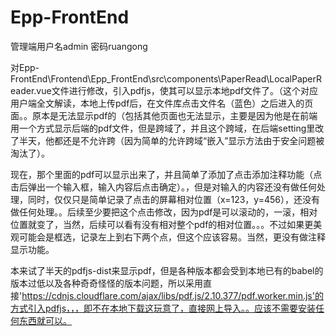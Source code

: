 # Epp-FrontEnd


管理端用户名admin
密码ruangong


对Epp-FrontEnd\Frontend\Epp_FrontEnd\src\components\PaperRead\LocalPaperReader.vue文件进行修改，引入pdfjs，使其可以显示本地pdf文件了。（这个对应用户端全文解读，本地上传pdf后，在文件库点击文件名（蓝色）之后进入的页面。。原本是无法显示pdf的（包括其他页面也无法显示，主要是因为他是在前端用一个方式显示后端的pdf文件，但是跨域了，并且这个跨域，在后端setting里改了半天，他都还是不允许跨（因为简单的允许跨域“嵌入”显示方法由于安全问题被淘汰了）。


现在，那个里面的pdf可以显示出来了，并且简单了添加了点击添加注释功能（点击后弹出一个输入框，输入内容后点击确定）。，但是对输入的内容还没有做任何处理，同时，仅仅只是简单记录了点击的屏幕相对位置（x=123，y=456），还没有做任何处理。。后续至少要把这个点击修改，因为pdf是可以滚动的，一滚，相对位置就变了，当然，后续可以看有没有相对整个pdf的相对位置。。。不过如果更美观可能会是框选，记录左上到右下两个点，但这个应该容易。当然，更没有做注释显示功能。





本来试了半天的pdfjs-dist来显示pdf，但是各种版本都会受到本地已有的babel的版本过低以及各种奇奇怪怪的版本问题，所以采用直接'https://cdnjs.cloudflare.com/ajax/libs/pdf.js/2.10.377/pdf.worker.min.js'的方式引入pdfjs，，，即不在本地下载这玩意了，直接网上导入。。应该不需要安装任何东西就可以。



<!-- npm install --save pdfjs-dist/legacy/build/pdf -->


<!-- npm install pdfjs-dist -->
<!-- npm install --save-dev @babel/plugin-proposal-private-methods @babel/plugin-proposal-private-property-in-object -->

<!-- npm install pdfjs-dist@2.10.377

npm update babel-loader @babel/core @babel/plugin-proposal-optional-chaining
npm install @babel/plugin-proposal-optional-chaining --save-dev



npm uninstall babel-core --save-dev
npm install --save-dev @babel/core@latest @babel/cli@latest @babel/plugin-proposal-class-properties@latest @babel/preset-env@latest
npm install --save-dev babel-loader@latest
npm install --save-dev vue-loader@latest -->
